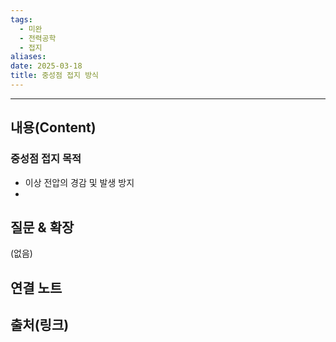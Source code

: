 ```yaml
---
tags:
  - 미완
  - 전력공학
  - 접지
aliases: 
date: 2025-03-18
title: 중성점 접지 방식
---
```


---

## 내용(Content)

### 중성점 접지 목적

- 이상 전압의 경감 및 발생 방지
- 

## 질문 & 확장

(없음)

## 연결 노트

## 출처(링크)





